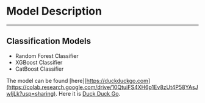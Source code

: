 # Model Description
---

## Classification Models

* Random Forest Classifier
* XGBoost Classifier
* CatBoost Classifier

The model can be found [here][https://duckduckgo.com](https://colab.research.google.com/drive/10QtuiFS4XH6p1Ev8zUt4P58YAsJwIjLk?usp=sharing).
Here it is [Duck Duck Go](https://duckduckgo.com).
